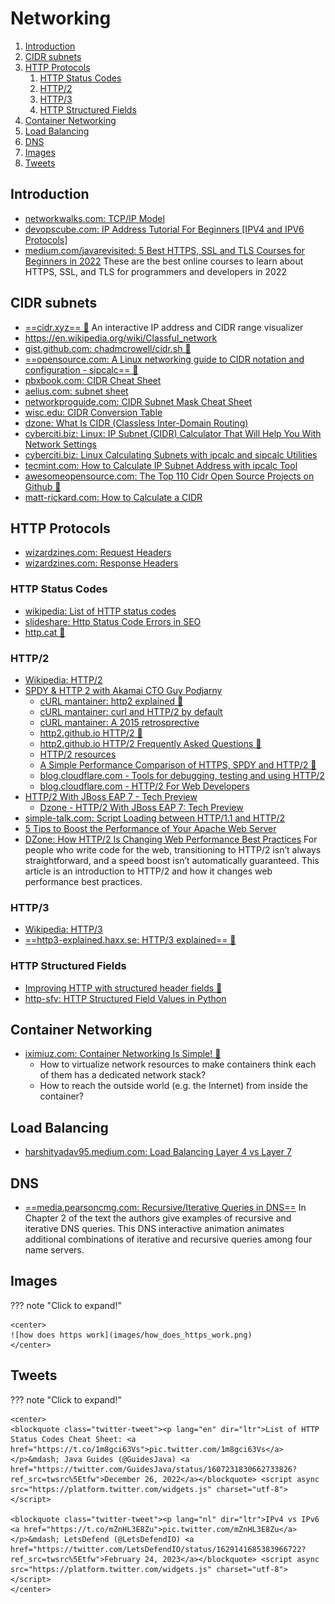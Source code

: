 # Networking

1. [Introduction](#introduction)
2. [CIDR subnets](#cidr-subnets)
3. [HTTP Protocols](#http-protocols)
    1. [HTTP Status Codes](#http-status-codes)
    2. [HTTP/2](#http2)
    3. [HTTP/3](#http3)
    4. [HTTP Structured Fields](#http-structured-fields)
4. [Container Networking](#container-networking)
5. [Load Balancing](#load-balancing)
6. [DNS](#dns)
7. [Images](#images)
8. [Tweets](#tweets)

## Introduction

- [networkwalks.com: TCP/IP Model](https://networkwalks.com/tcp-ip-model/)
- [devopscube.com: IP Address Tutorial For Beginners [IPV4 and IPV6 Protocols]](https://devopscube.com/ip-address-tutorial/)
- [medium.com/javarevisited: 5 Best HTTPS, SSL and TLS Courses for Beginners in 2022](https://medium.com/javarevisited/best-https-ssl-and-tls-courses-for-beginners-4437661250b3) These are the best online courses to learn about HTTPS, SSL, and TLS for programmers and developers in 2022

## CIDR subnets

- [==cidr.xyz== 🌟](https://cidr.xyz) An interactive IP address and CIDR range visualizer
- https://en.wikipedia.org/wiki/Classful_network
- [gist.github.com: chadmcrowell/cidr.sh 🌟](https://gist.github.com/chadmcrowell/f3fc3be2ca1fcb887034162c14d77e74)
- [==opensource.com: A Linux networking guide to CIDR notation and configuration - sipcalc== 🌟](https://opensource.com/article/16/12/cidr-network-notation-configuration-linux)
- [pbxbook.com: CIDR Cheat Sheet](https://pbxbook.com/other/cidrcheat.html)
- [aelius.com: subnet sheet](https://www.aelius.com/njh/subnet_sheet.html)
- [networkproguide.com: CIDR Subnet Mask Cheat Sheet](https://networkproguide.com/cidr-subnet-mask-ipv4-cheat-sheet/)
- [wisc.edu: CIDR Conversion Table](https://kb.wisc.edu/ns/page.php?id=3493)
- [dzone: What Is CIDR (Classless Inter-Domain Routing)](https://dzone.com/articles/what-is-cidr-classless-inter-domain-routing-in-mul)
- [cyberciti.biz: Linux: IP Subnet (CIDR) Calculator That Will Help You With Network Settings](https://www.cyberciti.biz/faq/linux-subnet-calculator-cidr/)
- [cyberciti.biz: Linux Calculating Subnets with ipcalc and sipcalc Utilities](https://www.cyberciti.biz/tips/perform-simple-manipulation-of-ip-addresse.html)
- [tecmint.com: How to Calculate IP Subnet Address with ipcalc Tool](https://www.tecmint.com/calculate-ip-subnet-address-with-ipcalc-tool/)
- [awesomeopensource.com: The Top 110 Cidr Open Source Projects on Github 🌟](https://awesomeopensource.com/projects/cidr)
- [matt-rickard.com: How to Calculate a CIDR](https://matt-rickard.com/how-to-calculate-a-cidr)

## HTTP Protocols

- [wizardzines.com: Request Headers](https://wizardzines.com/comics/request-headers/)
- [wizardzines.com: Response Headers](https://wizardzines.com/comics/response-headers/)

### HTTP Status Codes

- [wikipedia: List of HTTP status codes](https://en.wikipedia.org/wiki/List_of_HTTP_status_codes)
- [slideshare: Http Status Code Errors in SEO](http://www.slideshare.net/AdelaRoger/http-status-code-errors-in-seo)
- [http.cat 🌟](https://http.cat)

### HTTP/2

- [Wikipedia: HTTP/2](https://en.wikipedia.org/wiki/HTTP/2)
- [SPDY & HTTP 2 with Akamai CTO Guy Podjarny](https://www.youtube.com/watch?v=WkLBrHW4NhQ)
    - [cURL mantainer: http2 explained 🌟](http://http2-explained.haxx.se/)
    - [cURL mantainer: curl and HTTP/2 by default](http://daniel.haxx.se/blog/2015/12/14/curl-and-http2-by-default/)
    - [cURL mantainer: A 2015 retrosprective](http://daniel.haxx.se/blog/2015/12/20/a-2015-retrospective/)
    - [http2.github.io HTTP/2 🌟](https://http2.github.io)
    - [http2.github.io HTTP/2 Frequently Asked Questions 🌟](https://http2.github.io/faq/)
    - [HTTP/2 resources](https://pinboard.in/u:rmurphey/t:http2/)
    - [A Simple Performance Comparison of HTTPS, SPDY and HTTP/2 🌟](https://blog.httpwatch.com/2015/01/16/a-simple-performance-comparison-of-https-spdy-and-http2/comment-page-1/)
    - [blog.cloudflare.com - Tools for debugging, testing and using HTTP/2](https://blog.cloudflare.com/tools-for-debugging-testing-and-using-http-2/)
    - [blog.cloudflare.com - HTTP/2 For Web Developers](https://blog.cloudflare.com/http-2-for-web-developers/)
- [HTTP/2 With JBoss EAP 7 - Tech Preview](http://blog.eisele.net/2015/11/http2-with-jboss-eap-7.html)
    - [Dzone - HTTP/2 With JBoss EAP 7: Tech Preview](https://dzone.com/articles/http2-with-jboss-eap-7-tech-preview)
- [simple-talk.com: Script Loading between HTTP/1.1 and HTTP/2](https://www.simple-talk.com/dotnet/asp.net/script-loading-between-http1.1-and-http2/)
- [5 Tips to Boost the Performance of Your Apache Web Server](http://www.tecmint.com/apache-performance-tuning/)
- [DZone: How HTTP/2 Is Changing Web Performance Best Practices](https://dzone.com/articles/how-http2-is-changing-web-performance-best-practic-2) For people who write code for the web, transitioning to HTTP/2 isn’t always straightforward, and a speed boost isn’t automatically guaranteed. This article is an introduction to HTTP/2 and how it changes web performance best practices.

### HTTP/3

- [Wikipedia: HTTP/3](https://en.wikipedia.org/wiki/HTTP/3)
- [==http3-explained.haxx.se: HTTP/3 explained== 🌟](https://http3-explained.haxx.se/)

### HTTP Structured Fields

- [Improving HTTP with structured header fields 🌟](https://www.fastly.com/blog/improve-http-structured-headers)
- [http-sfv: HTTP Structured Field Values in Python](https://pypi.org/project/http-sfv/)

## Container Networking

- [iximiuz.com: Container Networking Is Simple! 🌟](https://iximiuz.com/en/posts/container-networking-is-simple/)
    - How to virtualize network resources to make containers think each of them has a dedicated network stack?
    - How to reach the outside world (e.g. the Internet) from inside the container?

## Load Balancing

- [harshityadav95.medium.com: Load Balancing Layer 4 vs Layer 7](https://harshityadav95.medium.com/load-balancing-layer-4-vs-layer-7-f37a839afd9c)

## DNS

- [==media.pearsoncmg.com: Recursive/Iterative Queries in DNS==](https://media.pearsoncmg.com/aw/ecs_kurose_compnetwork_7/cw/content/interactiveanimations/recursive-iterative-queries-in-dns/index.html) In Chapter 2 of the text the authors give examples of recursive and iterative DNS queries. This DNS interactive animation animates additional combinations of iterative and recursive queries among four name servers.

## Images

??? note "Click to expand!"

	<center>
    ![how does https work](images/how_does_https_work.png)
	</center>

## Tweets

??? note "Click to expand!"

    <center>
    <blockquote class="twitter-tweet"><p lang="en" dir="ltr">List of HTTP Status Codes Cheat Sheet: <a href="https://t.co/1m8gci63Vs">pic.twitter.com/1m8gci63Vs</a></p>&mdash; Java Guides (@GuidesJava) <a href="https://twitter.com/GuidesJava/status/1607231830662733826?ref_src=twsrc%5Etfw">December 26, 2022</a></blockquote> <script async src="https://platform.twitter.com/widgets.js" charset="utf-8"></script>

    <blockquote class="twitter-tweet"><p lang="nl" dir="ltr">IPv4 vs IPv6 <a href="https://t.co/mZnHL3E8Zu">pic.twitter.com/mZnHL3E8Zu</a></p>&mdash; LetsDefend (@LetsDefendIO) <a href="https://twitter.com/LetsDefendIO/status/1629141685383966722?ref_src=twsrc%5Etfw">February 24, 2023</a></blockquote> <script async src="https://platform.twitter.com/widgets.js" charset="utf-8"></script>
    </center>
